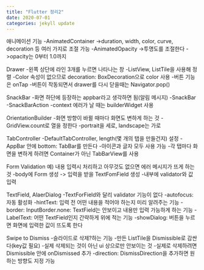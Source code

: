 ```yaml
---
title: "Flutter 정리2"
date: 2020-07-01
categories: jekyll update
---
```


애니메이션 기능
-AnimatedContainer
 ->duration, width, color, curve, decoration 등 여러 가지로 조절 가능
-AnimatedOpacity
 ->투명도를 조절한다
 ->opacity는 0부터 1.0까지

Drawer
-왼쪽 상단에 라인 3개를 누르면 나타나는 창
-ListView, ListTile을 사용해 정렬
-Color 속성이 없으므로 decoration: BoxDecoration으로 color 사용
-버튼 기능은 onTap
-버튼이 작동되면서 drawer를 다시 닫을때는 Navigator.pop()

SnackBar
-화면 하단에 등장하는 appbar라고 생각하면 됨(알림 메시지)
-SnackBar
-SnackBarAction
-context 에러가 날 때는 builderWidget 사용

OrientationBuilder
-화면 방향이 바뀔 때마다 화면도 변하게 하는 것
-GridView.count로 열을 정한다
-portrait을 세로, landscape는 가로

TabController
-DefaultTabController, length(몇 개의 탭을 만들건지) 설정
-AppBar 안에 bottom: TabBar를 만든다
-아이콘과 글자 모두 사용 가능
-각 탭마다 화면을 변하게 하려면 Container가 아닌 TabBarView를 사용

Form Validation
예) 내용 입력시 처리하고 아무것도 없으면 에러 메시지가 뜨게 하는 것
-body에 Form 생성 -> 입력을 받을 TextFomField 생성
-내부에 validator와 값 입력

TextField, AlaerDialog
-TextForField와 달리 validator 기능이 없다
-autofocus: 자동 활성화
-hintText: 입력 전 어떤 내용을 적어야 하는지 미리 알려주는 기능
-border: InputBorder.none: TextField는 안보이고 내용만 입력 가능하게 하는 기능
-LabelText: 어떤 TextField인지 간략하게 위에 적는 기능
-showDialog: 버튼을 누르면 화면에 입력한 값이 뜨도록 한다

Swipe to Dismiss
-슬라이드로 삭제?하는 기능
-만든 ListTile을 Dismissible로 감싼다(key값 필요)
-실제 삭제되는 것이 아닌 ui 상으로만 안보이는 것 
-실제로 삭제하려면 Dismissible 안에 onDismissed 추가
-direction: DismissDirection을 추가하면 원하는 방향도 지정 가능
